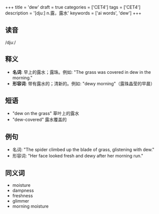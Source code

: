 +++
title = 'dew'
draft = true
categories = ['CET4']
tags = ['CET4']
description = '[djuː] n.露，露水'
keywords = ['ai words', 'dew']
+++

## 读音
/djuː/

## 释义
- **名词**: 早上的露水；露珠。例如: "The grass was covered in dew in the morning."
- **形容词**: 带有露水的；清新的。例如: "dewy morning"（露珠晶莹的早晨）

## 短语
- "dew on the grass" 草叶上的露水
- "dew-covered" 露水覆盖的

## 例句
- 名词: "The spider climbed up the blade of grass, glistening with dew."
- 形容词: "Her face looked fresh and dewy after her morning run."

## 同义词
- moisture
- dampness
- freshness
- glimmer
- morning moisture
